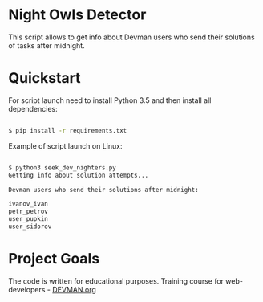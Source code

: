 # Night Owls Detector

This script allows to get info about Devman users who send their solutions of tasks after midnight.

# Quickstart

For script launch need to install Python 3.5 and then install all dependencies:

```bash

$ pip install -r requirements.txt

```

Example of script launch on Linux:

```bash

$ python3 seek_dev_nighters.py
Getting info about solution attempts...

Devman users who send their solutions after midnight:

ivanov_ivan
petr_petrov
user_pupkin
user_sidorov

```

# Project Goals

The code is written for educational purposes. Training course for web-developers - [DEVMAN.org](https://devman.org)
